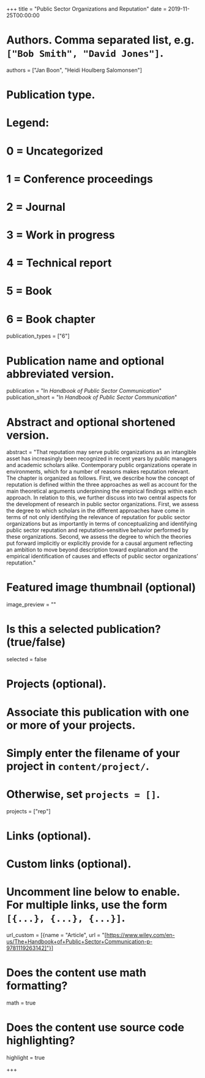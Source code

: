 +++
title = "Public Sector Organizations and Reputation"
date = 2019-11-25T00:00:00

# Authors. Comma separated list, e.g. `["Bob Smith", "David Jones"]`.
authors = ["Jan Boon", "Heidi Houlberg Salomonsen"]

# Publication type.
# Legend:
# 0 = Uncategorized
# 1 = Conference proceedings
# 2 = Journal
# 3 = Work in progress
# 4 = Technical report
# 5 = Book
# 6 = Book chapter
publication_types = ["6"]

# Publication name and optional abbreviated version.
publication = "In *Handbook of Public Sector Communication*"
publication_short = "In *Handbook of Public Sector Communication*"

# Abstract and optional shortened version.
abstract = "That reputation may serve public organizations as an intangible asset has increasingly been recognized in recent years by public managers and academic scholars alike. Contemporary public organizations operate in environments, which for a number of reasons makes reputation relevant. The chapter is organized as follows. First, we describe how the concept of reputation is defined within the three approaches as well as account for the main theoretical arguments underpinning the empirical findings within each approach. In relation to this, we further discuss into two central aspects for the development of research in public sector organizations. First, we assess the degree to which scholars in the different approaches have come in terms of not only identifying the relevance of reputation for public sector organizations but as importantly in terms of conceptualizing and identifying public sector reputation and reputation‐sensitive behavior performed by these organizations. Second, we assess the degree to which the theories put forward implicitly or explicitly provide for a causal argument reflecting an ambition to move beyond description toward explanation and the empirical identification of causes and effects of public sector organizations’ reputation."

# Featured image thumbnail (optional)
image_preview = ""

# Is this a selected publication? (true/false)
selected = false

# Projects (optional).
#   Associate this publication with one or more of your projects.
#   Simply enter the filename of your project in `content/project/`.
#   Otherwise, set `projects = []`.
projects = ["rep"]

# Links (optional).


# Custom links (optional).
#   Uncomment line below to enable. For multiple links, use the form `[{...}, {...}, {...}]`.
url_custom = [{name = "Article", url = "[https://www.wiley.com/en-us/The+Handbook+of+Public+Sector+Communication-p-9781119263142]"}]

# Does the content use math formatting?
math = true

# Does the content use source code highlighting?
highlight = true


+++